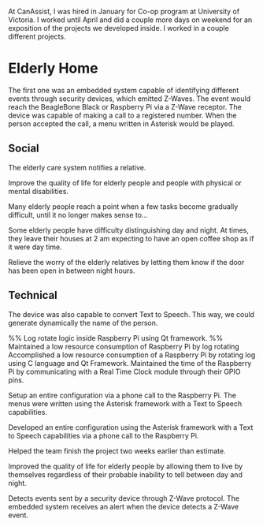 At CanAssist, I was hired in January for Co-op program at University of Victoria.
I worked until April and did a couple more days on weekend for an exposition of the projects we developed inside.
I worked in a couple different projects.


# Elderly Home

The first one was an embedded system capable of identifying different events through security devices, which emitted Z-Waves.
The event would reach the BeagleBone Black or Raspberry Pi via a Z-Wave receptor.
The device was capable of making a call to a registered number.
When the person accepted the call, a menu written in Asterisk would be played.


## Social

The elderly care system notifies a relative.

Improve the quality of life for elderly people and people with physical or mental disabilities.

Many elderly people reach a point when a few tasks become gradually difficult, until it no longer makes sense to...

Some elderly people have difficulty distinguishing day and night.
At times, they leave their houses at 2 am expecting to have an open coffee shop as if it were day time.

Relieve the worry of the elderly relatives by letting them know if the door has been open in between night hours.

## Technical 

The device was also capable to convert Text to Speech. This way, we could generate dynamically the name of the person.

%% Log rotate logic inside Raspberry Pi using Qt framework.
%% Maintained a low resource consumption of Raspberry Pi by log rotating 
Accomplished a low resource consumption of a Raspberry Pi by rotating log using C language and Qt Framework.
Maintained the time of the Raspberry Pi by communicating with a Real Time Clock module through their GPIO pins.


Setup an entire configuration via a phone call to the Raspberry Pi.
The menus were written using the Asterisk framework with a Text to Speech capabilities.

Developed an entire configuration using the Asterisk framework with a Text to Speech capabilities via a phone call to the Raspberry Pi.


Helped the team finish the project two weeks earlier than estimate.



Improved the quality of life for elderly people by allowing them to live by themselves regardless of their probable inability to tell between day and night.




Detects events sent by a security device through Z-Wave protocol.
The embedded system receives an alert when the device detects a Z-Wave event.









